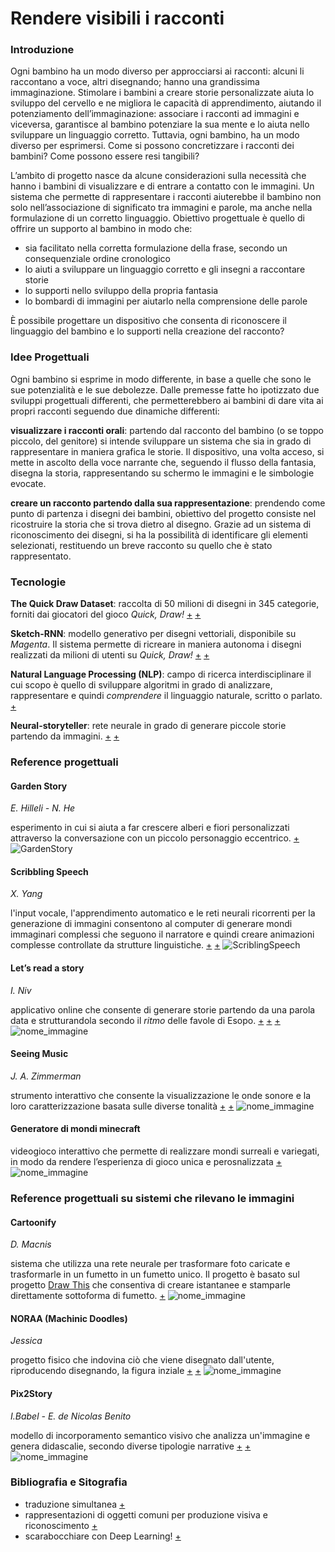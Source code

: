 # Rendere visibili i racconti

### Introduzione

Ogni bambino ha un modo diverso per approcciarsi ai racconti: alcuni li raccontano a voce, altri disegnando; hanno una grandissima immaginazione. Stimolare i bambini a creare storie personalizzate aiuta lo sviluppo del cervello e ne migliora le capacità di apprendimento, aiutando il potenziamento dell’immaginazione: associare i racconti ad immagini e viceversa, garantisce al bambino potenziare la sua mente e lo aiuta nello sviluppare un linguaggio corretto.
Tuttavia, ogni bambino, ha un modo diverso per esprimersi. 
Come si possono concretizzare i racconti dei bambini? Come possono essere resi tangibili?

L’ambito di progetto nasce da alcune considerazioni sulla necessità che hanno i bambini di visualizzare e di entrare a contatto con le immagini.
Un sistema che permette di rappresentare i racconti aiuterebbe il bambino non solo nell’associazione di significato tra immagini e parole, ma anche nella formulazione di un corretto linguaggio. 
Obiettivo progettuale è quello di offrire un supporto al bambino in modo che:
*	sia facilitato nella corretta formulazione della frase, secondo un consequenziale ordine cronologico
*	lo aiuti a sviluppare un linguaggio corretto e gli insegni a raccontare storie
*	lo supporti nello sviluppo della propria fantasia
*	lo bombardi di immagini per aiutarlo nella comprensione delle parole

È possibile progettare un dispositivo che consenta di riconoscere il linguaggio del bambino e lo supporti nella creazione del racconto?

### Idee Progettuali

Ogni bambino si esprime in modo differente, in base a quelle che sono le sue potenzialità e le sue debolezze.
Dalle premesse fatte ho ipotizzato due sviluppi progettuali differenti, che permetterebbero ai bambini di dare vita ai propri racconti seguendo due dinamiche differenti:

**visualizzare i racconti orali**: partendo dal racconto del bambino (o se toppo piccolo, del genitore) si intende sviluppare un sistema che sia in grado di rappresentare in maniera grafica le storie. Il dispositivo, una volta acceso, si mette in ascolto della voce narrante che, seguendo il flusso della fantasia, disegna la storia, rappresentando su schermo le immagini e le simbologie evocate.

**creare un racconto partendo dalla sua rappresentazione**: prendendo come punto di partenza i disegni dei bambini, obiettivo del progetto consiste nel ricostruire la storia che si trova dietro al disegno. Grazie ad un sistema di riconoscimento dei disegni, si ha la possibilità di identificare gli elementi selezionati, restituendo un breve racconto su quello che è stato rappresentato.

### Tecnologie

**The Quick Draw Dataset**: raccolta di 50 milioni di disegni in 345 categorie, forniti dai giocatori del gioco _Quick, Draw!_ [+](https://github.com/googlecreativelab/quickdraw-dataset) [+](https://quickdraw.withgoogle.com/data)

**Sketch-RNN**: modello generativo per disegni vettoriali, disponibile su _Magenta_. Il sistema permette di ricreare in maniera autonoma i disegni realizzati da milioni di utenti su _Quick, Draw!_ [+](https://magenta.tensorflow.org/sketch-rnn-demo) [+](https://magenta.tensorflow.org/assets/sketch_rnn_demo/index.html)

**Natural Language Processing (NLP)**: campo di ricerca interdisciplinare il cui scopo è quello di sviluppare algoritmi in grado di analizzare, rappresentare e quindi _comprendere_ il linguaggio naturale, scritto o parlato. [+](https://towardsdatascience.com/your-guide-to-natural-language-processing-nlp-48ea2511f6e1)

**Neural-storyteller**: rete neurale in grado di generare piccole storie partendo da immagini. [+](https://github.com/ryankiros/neural-storyteller)  [+](https://medium.com/@samim/generating-stories-about-images-d163ba41e4ed)

### Reference progettuali
#### Garden Story
_E. Hilleli - N. He_

esperimento in cui si aiuta a far crescere alberi e fiori personalizzati attraverso la conversazione con un piccolo personaggio eccentrico. [+](https://experiments.withgoogle.com/garden-friends)
![GardenStory]()


#### Scribbling Speech
_X. Yang_

l'input vocale, l'apprendimento automatico e le reti neurali ricorrenti per la generazione di immagini consentono al computer di generare mondi immaginari complessi che seguono il narratore e quindi creare animazioni complesse controllate da strutture linguistiche. [+](http://xinyue.de/scribbling-speech.html) [+](https://experiments.withgoogle.com/scribbling-speech)
![ScriblingSpeech]()


#### Let’s read a story
_I. Niv_

applicativo online che consente di generare storie partendo da una parola data e strutturandola secondo il _ritmo_ delle favole di Esopo. [+](https://www.letsreadastory.xyz) [+](https://medium.com/ml5js/lets-read-a-story-talking-to-books-using-semantic-similarity-f283168b4264) [+](https://towardsdatascience.com/lets-read-a-story-a-study-on-storytelling-for-children-using-machine-learning-tools-1b631bbbffac)
![nome_immagine]()


#### Seeing Music
_J. A. Zimmerman_

strumento interattivo che consente la visualizzazione le onde sonore e la loro caratterizzazione basata sulle diverse tonalità [+](https://creatability.withgoogle.com/seeing-music/) [+](https://experiments.withgoogle.com/seeing-music)
![nome_immagine]()


#### Generatore di mondi minecraft 

videogioco interattivo che permette di realizzare mondi surreali e variegati, in modo da rendere l’esperienza di gioco unica e perosnalizzata [+](https://minecraft.tools/it/custom.php/)
![nome_immagine]()


### Reference progettuali su sistemi che rilevano le immagini
#### Cartoonify
_D. Macnis_

sistema che utilizza una rete neurale per trasformare foto caricate e trasformarle in un fumetto in un fumetto unico. Il progetto è basato sul progetto [Draw This](https://danmacnish.com/drawthis/) che consentiva di creare istantanee e stamparle direttamente sottoforma di fumetto. [+](https://www.kapwing.com/cartoonify)
![nome_immagine]()


#### NORAA (Machinic Doodles)
_Jessica_

progetto fisico che indovina ciò che viene disegnato dall'utente, riproducendo disegnando, la figura inziale [+](https://www.creativeapplications.net/processing/noraa-machinic-doodles-a-human-machine-collaborative-drawing/) [+](https://www.jessicain.net/pagesnoraa)
![nome_immagine]()


#### Pix2Story
_I.Babel - E. de Nicolas Benito_

modello di incorporamento semantico visivo che analizza un'immagine e genera didascalie, secondo diverse tipologie narrative [+](https://pix2story.azurewebsites.net) [+](https://azure.microsoft.com/it-it/blog/pix2story-neural-storyteller-which-creates-machine-generated-story-in-several-literature-genre/)
![nome_immagine]()


### Bibliografia e Sitografia
* traduzione simultanea [+](https://medium.com/@ageitgey/machine-learning-is-fun-part-5-language-translation-with-deep-learning-and-the-magic-of-sequences-2ace0acca0aa)
* rappresentazioni di oggetti comuni per produzione visiva e riconoscimento [+](https://www.ncbi.nlm.nih.gov/pmc/articles/PMC6497164/)
* scarabocchiare con Deep Learning! [+](https://towardsdatascience.com/doodling-with-deep-learning-1b0e11b858aa)
